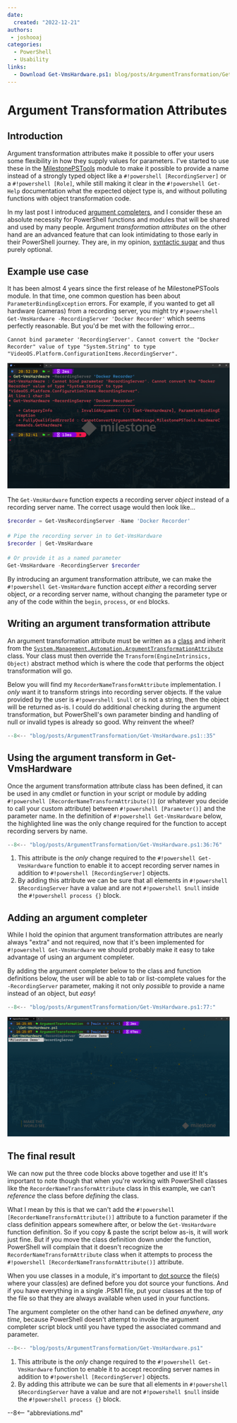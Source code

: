 ```yaml
---
date:
  created: "2022-12-21"
authors:
 - joshooaj
categories:
  - PowerShell
  - Usability
links:
  - Download Get-VmsHardware.ps1: blog/posts/ArgumentTransformation/Get-VmsHardware.ps1
---
```


# Argument Transformation Attributes

## Introduction

Argument transformation attributes make it possible to offer your users
some flexibility in how they supply values for parameters. I've started to use
these in the [MilestonePSTools](https://www.milestonepstools.com) module to
make it possible to provide a name instead of a strongly typed object like a
`#!powershell [RecordingServer]` or a `#!powershell [Role]`, while still making it clear in the
`#!powershell Get-Help` documentation what the expected object type is, and without
polluting functions with object transformation code.

<!-- more -->

In my last post I introduced [argument completers](../ArgumentCompleters/ArgumentCompleters.md), and I consider these an absolute necessity for PowerShell functions and modules that
will be shared and used by many people. Argument _transformation attributes_ on
the other hand are an advanced feature that can look intimidating to those early
in their PowerShell journey. They are, in my opinion, [syntactic sugar](https://en.wikipedia.org/wiki/Syntactic_sugar) and thus purely optional.

## Example use case

It has been almost 4 years since the first release of he MilestonePSTools
module. In that time, one common question has been about `ParameterBindingException`
errors. For example, if you wanted to get all hardware (cameras) from a
recording server, you might try `#!powershell Get-VmsHardware -RecordingServer 'Docker Recorder'`
which seems perfectly reasonable. But you'd be met with the following error...

```text
Cannot bind parameter 'RecordingServer'. Cannot convert the "Docker Recorder" value of type "System.String" to type "VideoOS.Platform.ConfigurationItems.RecordingServer".
```

![Parameter binding exception error message](ParameterBindingException.png)

The `Get-VmsHardware` function expects a recording server _object_ instead of
a recording server name. The correct usage would then look like...

```powershell
$recorder = Get-VmsRecordingServer -Name 'Docker Recorder'

# Pipe the recording server in to Get-VmsHardware
$recorder | Get-VmsHardware

# Or provide it as a named parameter
Get-VmsHardware -RecordingServer $recorder
```

By introducing an argument transformation attribute, we can make the
`#!powershell Get-VmsHardware` function accept _either_ a recording server
object, _or_ a recording server name, without changing the parameter type or
any of the code within the `begin`, `process`, or `end` blocks.

## Writing an argument transformation attribute

An argument transformation attribute must be written as a [class](https://learn.microsoft.com/en-us/powershell/module/microsoft.powershell.core/about/about_classes?view=powershell-7.3)
and inherit from the [`System.Management.Automation.ArgumentTransformationAttribute`](https://learn.microsoft.com/en-us/dotnet/api/system.management.automation.argumenttransformationattribute?view=powershellsdk-7.3.0) class. Your class must then override the `Transform(EngineIntrinsics, Object)` abstract method which is where the code that performs the object
transformation will go.

Below you will find my `RecorderNameTransformAttribute` implementation. I _only_
want it to transform strings into recording server objects. If the value
provided by the user is `#!powershell $null` or is not a string, then the object
will be returned as-is. I could do additional checking during the argument
transformation, but PowerShell's own parameter binding and handling of null or
invalid types is already so good. Why reinvent the wheel?

```powershell linenums="1"
--8<-- "blog/posts/ArgumentTransformation/Get-VmsHardware.ps1::35"
```

## Using the argument transform in Get-VmsHardware

Once the argument transformation attribute class has been defined, it can be
used in any cmdlet or function in your script or module by adding `#!powershell [RecorderNameTransformAttribute()]` (or whatever you decide to call your custom
attribute) between `#!powershell [Parameter()]` and the parameter name. In the
definition of `#!powershell Get-VmsHardware` below, the highlighted line was
the only change required for the function to accept recording servers by name.

```powershell linenums="1" hl_lines="5"
--8<-- "blog/posts/ArgumentTransformation/Get-VmsHardware.ps1:36:76"
```

1. This attribute is the _only_ change required to the `#!powershell Get-VmsHardware`
   function to enable it to accept recording server names in addition to
   `#!powershell [RecordingServer]` objects.
2. By adding this attribute we can be sure that all elements in `#!powershell $RecordingServer`
   have a value and are not `#!powershell $null` inside the `#!powershell process {}` block.

## Adding an argument completer

While I hold the opinion that argument transformation attributes are nearly
always "extra" and not required, now that it's been implemented for `#!powershell Get-VmsHardware`
we should probably make it easy to take advantage of using an argument completer.

By adding the argument completer below to the class and function definitions
below, the user will be able to tab or list-complete values for the
`-RecordingServer` parameter, making it not only _possible_ to provide a name
instead of an object, but _easy_!

```powershell linenums="1"
--8<-- "blog/posts/ArgumentTransformation/Get-VmsHardware.ps1:77:"
```

![List completion of the RecordingServer parameter](ArgCompleterListCompletion.png)

## The final result

We can now put the three code blocks above together and use it! It's important
to note though that when you're working with PowerShell classes like the
`RecorderNameTransformAttribute` class in this example, we can't _reference_
the class before _defining_ the class.

What I mean by this is that we can't add the `#!powershell [RecorderNameTransformAttribute()]`
attribute to a function parameter if the class definition appears somewhere
after, or below the `Get-VmsHardware` function definition. So if you copy &
paste the script below as-is, it will work just fine. But if you move the class
definition down under the function, PowerShell will complain that it doesn't
recognize the `RecorderNameTransformAttribute` class when it attempts to process
the `#!powershell [RecorderNameTransformAttribute()]` attribute.

When you use classes in a module, it's important to [dot source](https://learn.microsoft.com/en-us/powershell/module/microsoft.powershell.core/about/about_operators?view=powershell-7.3#dot-sourcing-operator-) the file(s) where your class(es) are defined before
you dot source your functions. And if you have everything in a single .PSM1
file, put your classes at the top of the file so that they are always available
when used in your functions.

The argument completer on the other hand can be defined _anywhere_, _any time_,
because PowerShell doesn't attempt to invoke the argument completer script block
until you have typed the associated command and parameter.

```powershell linenums="1"
--8<-- "blog/posts/ArgumentTransformation/Get-VmsHardware.ps1"
```

1. This attribute is the _only_ change required to the `#!powershell Get-VmsHardware`
   function to enable it to accept recording server names in addition to
   `#!powershell [RecordingServer]` objects.
2. By adding this attribute we can be sure that all elements in `#!powershell $RecordingServer`
   have a value and are not `#!powershell $null` inside the `#!powershell process {}` block.

--8<-- "abbreviations.md"
